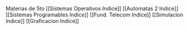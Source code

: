 Materias de 5to
[[Sistemas Operativos Indice]]
[[Automatas 2 Indice]]
[[Sistemas Programables Indice]]
[[Fund. Telecom Indice]]
[[Simulacion Indice]]
[[Graficacion Indice]]


